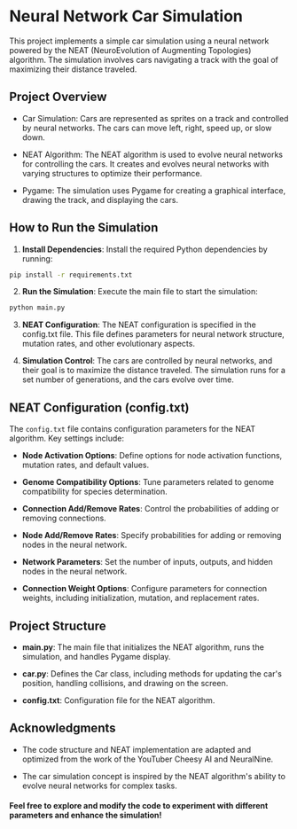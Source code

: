 # Neural Network Car Simulation
This project implements a simple car simulation using a neural network powered by the NEAT (NeuroEvolution of Augmenting Topologies) algorithm. The simulation involves cars navigating a track with the goal of maximizing their distance traveled.

## Project Overview
* Car Simulation: Cars are represented as sprites on a track and controlled by neural networks. The cars can move left, right, speed up, or slow down.

* NEAT Algorithm: The NEAT algorithm is used to evolve neural networks for controlling the cars. It creates and evolves neural networks with varying structures to optimize their performance.

* Pygame: The simulation uses Pygame for creating a graphical interface, drawing the track, and displaying the cars.

## How to Run the Simulation
1. **Install Dependencies**: Install the required Python dependencies by running:

```bash
pip install -r requirements.txt
```
2. **Run the Simulation**: Execute the main file to start the simulation:

```bash
python main.py
```
3. **NEAT Configuration**: The NEAT configuration is specified in the config.txt file. This file defines parameters for neural network structure, mutation rates, and other evolutionary aspects.

4. **Simulation Control**: The cars are controlled by neural networks, and their goal is to maximize the distance traveled. The simulation runs for a set number of generations, and the cars evolve over time.

## NEAT Configuration (config.txt)
The `config.txt` file contains configuration parameters for the NEAT algorithm. Key settings include:

* **Node Activation Options**: Define options for node activation functions, mutation rates, and default values.

* **Genome Compatibility Options**: Tune parameters related to genome compatibility for species determination.

* **Connection Add/Remove Rates**: Control the probabilities of adding or removing connections.

* **Node Add/Remove Rates**: Specify probabilities for adding or removing nodes in the neural network.

* **Network Parameters**: Set the number of inputs, outputs, and hidden nodes in the neural network.

* **Connection Weight Options**: Configure parameters for connection weights, including initialization, mutation, and replacement rates.

## Project Structure
* **main.py**: The main file that initializes the NEAT algorithm, runs the simulation, and handles Pygame display.

* **car.py**: Defines the Car class, including methods for updating the car's position, handling collisions, and drawing on the screen.

* **config.txt**: Configuration file for the NEAT algorithm.

## Acknowledgments
* The code structure and NEAT implementation are adapted and optimized from the work of the YouTuber Cheesy AI and NeuralNine.

* The car simulation concept is inspired by the NEAT algorithm's ability to evolve neural networks for complex tasks.

#### Feel free to explore and modify the code to experiment with different parameters and enhance the simulation!
